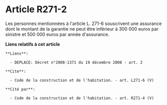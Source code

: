 # Article R271-2

Les personnes mentionnées à l'article L. 271-6 souscrivent une assurance dont le montant de la garantie ne peut être
inférieur à 300 000 euros par sinistre et 500 000 euros par année d'assurance.

**Liens relatifs à cet article**

	**Liens**:

	  - DEPLACE: Décret n°2008-1371 du 19 décembre 2008 - art. 2

	**Cite**:

	  - Code de la construction et de l'habitation. - art. L271-6 (V)

	**Cité par**:

	  - Code de la construction et de l'habitation. - art. R271-4 (V)
